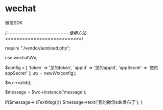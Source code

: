 # wechat
微信SDK

/*======================使用方法===========================*/

require "./vendor/autoload.php";

use wechat\Wx;

$config = [
	        'token' => '您的token',
	        'appId' => '您的appId',
            'appSecret' => '您的appSecret'
	      ];
$wx = new Wx($config);

$wx->valid();

$message = $wx->instance('message');

if($message->isTextMsg()){
	$message->text('我的微信sdk发布了');
}